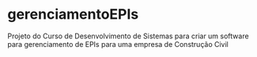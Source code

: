 # gerenciamentoEPIs
Projeto do Curso de Desenvolvimento de Sistemas para criar um software para gerenciamento de EPIs para uma empresa de Construção Civil

